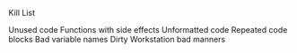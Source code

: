 Kill List

Unused code
Functions with side effects
Unformatted code
Repeated code blocks
Bad variable names
Dirty Workstation
bad manners
